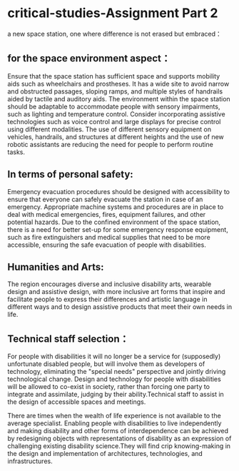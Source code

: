 # critical-studies-Assignment Part 2
 a new space station, one where difference is not erased but embraced：

## for the space environment aspect：
Ensure that the space station has sufficient space and supports mobility aids such as wheelchairs and prostheses. It has a wide site to avoid narrow and obstructed passages, sloping ramps, and multiple styles of handrails aided by tactile and auditory aids. The environment within the space station should be adaptable to accommodate people with sensory impairments, such as lighting and temperature control. Consider incorporating assistive technologies such as voice control and large displays for precise control using different modalities.
The use of different sensory equipment on vehicles, handrails, and structures at different heights and the use of new robotic assistants are reducing the need for people to perform routine tasks.

## In terms of personal safety: 

Emergency evacuation procedures should be designed with accessibility to ensure that everyone can safely evacuate the station in case of an emergency. Appropriate machine systems and procedures are in place to deal with medical emergencies, fires, equipment failures, and other potential hazards. Due to the confined environment of the space station, there is a need for better set-up for some emergency response equipment, such as fire extinguishers and medical supplies that need to be more accessible, ensuring the safe evacuation of people with disabilities.

## Humanities and Arts:
The region encourages diverse and inclusive disability arts, wearable design and assistive design, with more inclusive art forms that inspire and facilitate people to express their differences and artistic language in different ways and to design assistive products that meet their own needs in life.

## Technical staff selection：
For people with disabilities it will no longer be a service for (supposedly) unfortunate disabled people, but will involve them as developers of technology, eliminating the "special needs" perspective and jointly driving technological change.
Design and technology for people with disabilities will be allowed to co-exist in society, rather than forcing one party to integrate and assimilate, judging by their ability.Technical staff to assist in the design of accessible spaces and meetings.

There are times when the wealth of life experience is not available to the average specialist. Enabling people with disabilities to live independently and making disability and other forms of interdependence can be achieved by redesigning objects with representations of disability as an expression of challenging existing disability science.They will find crip knowing-making in the design and implementation of architectures, technologies, and infrastructures. 
